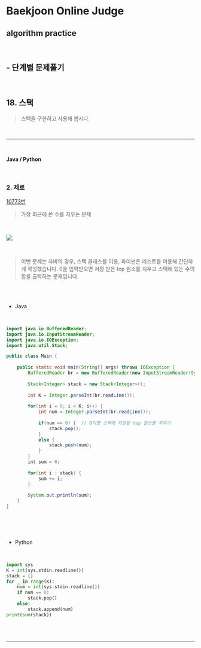 # Baekjoon Online Judge

## algorithm practice
<br>

## - 단계별 문제풀기
<br>

## 18. 스택

> 스택을 구현하고 사용해 봅시다.

<br>

---

<br>

**Java / Python**

<br>

### 2. 제로
[10773번](https://www.acmicpc.net/problem/10773) 
> 가장 최근에 쓴 수를 지우는 문제

<br>

![](https://images.velog.io/images/jini_eun/post/34afdc0a-d87a-4504-acbb-e97b75e14245/image.png)

<br>

> 이번 문제는 자바의 경우, 스택 클래스를 이용, 파이썬은 리스트를 이용해 간단하게 작성했습니다. 0을 입력받으면 저장 받은 top 원소를 지우고 스택에 있는 수의 합을 출력하는 문제입니다.

<br><br>

- Java

<br>

```java
import java.io.BufferedReader;
import java.io.InputStreamReader;
import java.io.IOException;
import java.util.Stack;

public class Main {
 
	public static void main(String[] args) throws IOException {
		BufferedReader br = new BufferedReader(new InputStreamReader(System.in));
		
		Stack<Integer> stack = new Stack<Integer>();
		
		int K = Integer.parseInt(br.readLine());
		
		for(int i = 0; i < K; i++) {
			int num = Integer.parseInt(br.readLine());	
			
			if(num == 0) {	// 0이면 스택에 저장된 top 원소를 지우기
				stack.pop();
			}
			else {
				stack.push(num);
			}
		}
		int sum = 0;
		
		for(int i : stack) {
			sum += i;
  		}
 
		System.out.println(sum);		
	}
}
```


<br><br><br>

- Python 

<br>

```python
import sys
K = int(sys.stdin.readline())
stack = []
for _ in range(K):
    num = int(sys.stdin.readline())
    if num == 0:
        stack.pop()
    else:
        stack.append(num)
print(sum(stack))
```

<br><br>

---

<br>

